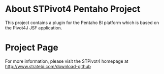 About STPivot4 Pentaho Project
=======

This project contains a plugin for the Pentaho BI platform which is based on the Pivot4J JSF application. 

Project Page
=======

For more information, please visit the STPivot4 homepage at http://www.stratebi.com/download-github
